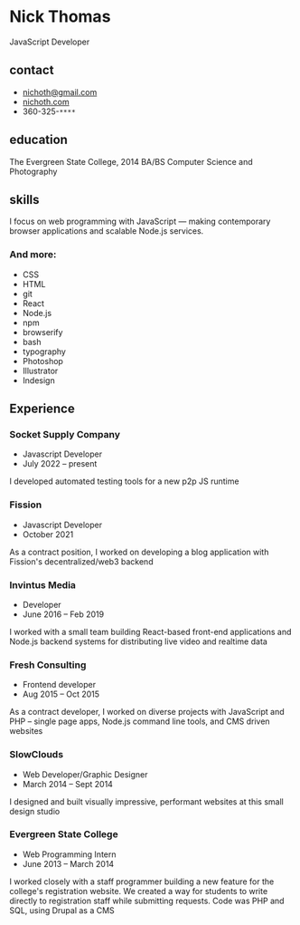 # Nick Thomas
JavaScript Developer

<div class="col-left">

## contact
* nichoth@gmail.com
* [nichoth.com](https://nichoth.com/)
* 360-325-`****`

## education
The Evergreen State College, 2014
BA/BS Computer Science and Photography

## skills
I focus on web programming with JavaScript — making contemporary browser applications and scalable Node.js services.
### And more:
* CSS
* HTML
* git
* React
* Node.js
* npm
* browserify
* bash
* typography
* Photoshop
* Illustrator
* Indesign
</div>

<div class="col-right">

## Experience

### Socket Supply Company
* Javascript Developer
* July 2022 – present

I developed automated testing tools for a new p2p JS runtime

### Fission
* Javascript Developer
* October 2021

As a contract position, I worked on developing a blog application with Fission's decentralized/web3 backend

### Invintus Media
* Developer
* June 2016 – Feb 2019

I worked with a small team building React-based front-end applications and Node.js backend systems for distributing live video and realtime data

### Fresh Consulting
* Frontend developer
* Aug 2015 – Oct 2015

As a contract developer, I worked on diverse projects with JavaScript and PHP – single page apps, Node.js command line tools, and CMS driven websites

### SlowClouds
* Web Developer/Graphic Designer
* March 2014 – Sept 2014

I designed and built visually impressive, performant websites at this small design studio

### Evergreen State College
* Web Programming Intern
* June 2013 – March 2014

I worked closely with a staff programmer building a new feature for the college's registration website. We created a way for students to write directly to registration staff while submitting requests. Code was PHP and SQL, using Drupal as a CMS
</div>


